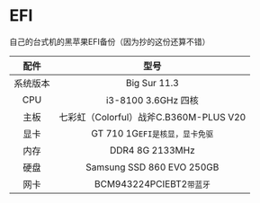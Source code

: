 # EFI

自己的台式机的黑苹果EFI备份（因为抄的这份还算不错）

|配件|型号|
|:-----:|:-----:|
|系统版本|Big Sur 11.3|
|CPU|i3-8100 3.6GHz 四核|
|主板|七彩虹（Colorful）战斧C.B360M-PLUS V20|
|显卡|GT 710 1G`EFI是核显，显卡免驱`|
|内存|DDR4 8G 2133MHz|
|硬盘|Samsung SSD 860 EVO 250GB|
|网卡|BCM943224PCIEBT2`带蓝牙`|
